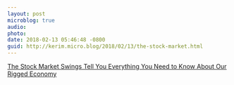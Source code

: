 ```yaml
---
layout: post
microblog: true
audio: 
photo: 
date: 2018-02-13 05:46:48 -0800
guid: http://kerim.micro.blog/2018/02/13/the-stock-market.html
---
```

[The Stock Market Swings Tell You Everything You Need to Know About Our Rigged Economy](https://theintercept.com/2018/02/08/stock-market-crash-jobs-report-wages/)
